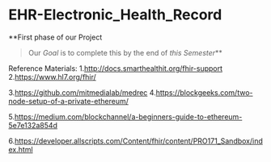 # EHR-Electronic_Health_Record
**First phase of our Project
> Our _Goal_ is to complete this by the end of _this Semester_**

Reference Materials:
1.http://docs.smarthealthit.org/fhir-support
2.https://www.hl7.org/fhir/


3.https://github.com/mitmedialab/medrec
4.https://blockgeeks.com/two-node-setup-of-a-private-ethereum/


5.https://medium.com/blockchannel/a-beginners-guide-to-ethereum-5e7e132a854d  


6.https://developer.allscripts.com/Content/fhir/content/PRO171_Sandbox/index.html
